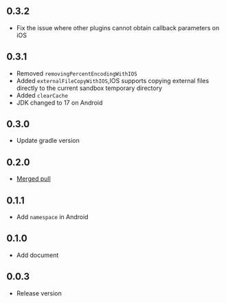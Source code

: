 ## 0.3.2

* Fix the issue where other plugins cannot obtain callback parameters on iOS

## 0.3.1

* Removed `removingPercentEncodingWithIOS`
* Added `externalFileCopyWithIOS`,IOS supports copying external files directly to the current
  sandbox temporary directory
* Added `clearCache`
* JDK changed to 17 on Android

## 0.3.0

* Update gradle version

## 0.2.0

* [Merged pull](https://github.com/Wayaer/fl_shared_link/pull/2#issue-2333998538)

## 0.1.1

* Add `namespace` in Android

## 0.1.0

* Add document

## 0.0.3

* Release version

